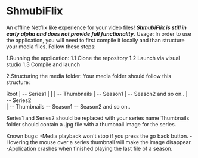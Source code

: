 # ShmubiFlix
An offline Netflix like experience for your video files!
***ShmubiFlix is still in early alpha and does not provide full functionality.***
Usage:
In order to use the application, you will need to first compile it locally and than structure your media files. Follow these steps:

1.Running the application:
  1.1 Clone the repository
  1.2 Launch via visual studio
  1.3 Compile and launch
  
2.Structuring the media folder:
  Your media folder should follow this structure:
  
  Root
  |
  -- Series1
  |        |
  |        -- Thumbnails
  |        -- Season1
  |        -- Season2 and so on..
  |        
  -- Series2         
           |
           -- Thumbnails
           -- Season1
           -- Season2 and so on..
           
 Series1 and Series2 should be replaced with your series name
 Thumbnails folder should contain a .jpg file with a thumbnail image for the series.
  

Known bugs:
-Media playback won't stop if you press the go back button.
-Hovering the mouse over a series thumbnail will make the image disappear.
-Application crashes when finished playing the last file of a season.
